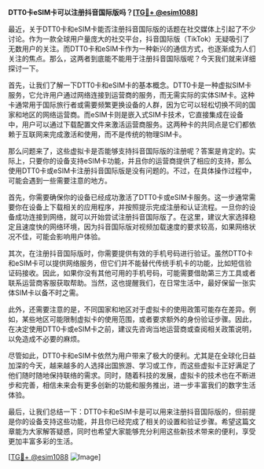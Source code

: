 **DTT0卡eSIM卡可以注册抖音国际版吗？[[TG💪+ @esim1088](https://t.me/s/esim1088)]**

最近，关于DTT0卡和eSIM卡能否注册抖音国际版的话题在社交媒体上引起了不少讨论。作为一款全球用户量庞大的社交平台，抖音国际版（TikTok）无疑吸引了无数用户的关注。而DTT0卡和eSIM卡作为一种新兴的通信方式，也逐渐成为人们关注的焦点。那么，这两者到底能不能用于注册抖音国际版呢？今天我们就来详细探讨一下。

首先，让我们了解一下DTT0卡和eSIM卡的基本概念。DTT0卡是一种虚拟SIM卡服务，它允许用户通过网络连接到运营商的服务，而无需实际的实体SIM卡。这种卡通常用于国际旅行者或需要频繁更换设备的人群，因为它可以轻松切换不同的国家和地区的网络运营商。而eSIM卡则是嵌入式SIM卡技术，它直接集成在设备中，用户可以通过下载配置文件来激活运营商服务。这两种卡的共同点是它们都依赖于互联网来完成激活和使用，而不是传统的物理SIM卡。

那么问题来了，这些虚拟卡是否能够支持抖音国际版的注册呢？答案是肯定的。实际上，只要你的设备支持eSIM卡功能，并且你的运营商提供了相应的支持，那么使用DTT0卡或eSIM卡注册抖音国际版是没有问题的。不过，在具体操作过程中，可能会遇到一些需要注意的地方。

首先，你需要确保你的设备已经成功激活了DTT0卡或eSIM卡服务。这一步通常需要你在设备上下载相关的应用程序，并按照提示完成注册和认证流程。一旦你的设备成功连接到网络，就可以开始尝试注册抖音国际版了。在这里，建议大家选择稳定且速度快的网络环境，因为抖音国际版对视频加载速度的要求较高，如果网络状况不佳，可能会影响用户体验。

其次，在注册抖音国际版时，你需要提供有效的手机号码进行验证。虽然DTT0卡和eSIM卡可以提供网络服务，但它们并不能替代传统手机卡的功能，比如短信验证码接收。因此，如果你没有其他可用的手机号码，可能需要借助第三方工具或者联系运营商客服获取帮助。当然，这也提醒我们，在日常生活中，最好保留一张实体SIM卡以备不时之需。

此外，还需要注意的是，不同国家和地区对于虚拟卡的使用政策可能存在差异。例如，某些地区可能限制虚拟卡的使用范围，或者要求额外的身份验证步骤。因此，在决定使用DTT0卡或eSIM卡之前，建议先咨询当地运营商或查阅相关政策说明，以免造成不必要的麻烦。

尽管如此，DTT0卡和eSIM卡依然为用户带来了极大的便利。尤其是在全球化日益加深的今天，越来越多的人选择出国旅游、学习或工作，而这些虚拟卡正好满足了他们随时随地保持联络的需求。同时，随着科技的发展，虚拟卡的技术也在不断进步和完善，相信未来会有更多创新的功能和服务推出，进一步丰富我们的数字生活体验。

最后，让我们总结一下：DTT0卡和eSIM卡是可以用来注册抖音国际版的，但前提是你的设备支持这些功能，并且你已经完成了相关的设置和验证步骤。希望这篇文章能为大家解答疑惑，同时也希望大家能够充分利用这些新技术带来的便利，享受更加丰富多彩的生活。

[[TG💪+ @esim1088](https://t.me/s/esim1088) ![Image](https://i.postimg.cc/4NQfJmqS/Snipaste-2025-05-13-00-14-12.png)]